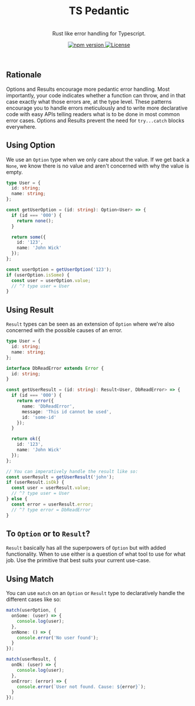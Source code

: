 <p align="center">
  <h1 align="center">TS Pedantic</h1>
  <p align="center">
    <br/>
    Rust like error handling for Typescript.
  </p>
</p>

<p align="center">
  <a href="https://www.npmjs.com/package/ts-pedantic" rel="nofollow">
    <img src="https://img.shields.io/npm/v/ts-pedantic" alt="npm version">
  </a>
  <a href="https://github.com/Renni771/ts-pedantic/blob/main/LICENSE" rel="nofollow">
    <img src="https://img.shields.io/github/license/Renni771/ts-pedantic" alt="License">
  </a>
</p>

<br/>

## Rationale

Options and Results encourage more pedantic error handling. Most importantly, your code indicates whether a function
can throw, and in that case exactly what those errors are, at the type level. These patterns encourage you to handle errors meticulously
and to write more declarative code with easy APIs telling readers what is to be done in most common error cases. Options and Results prevent
the need for `try...catch` blocks everywhere.

## Using Option

We use an `Option` type when we only care about the value. If we get back a `None`, we know there is no value and aren't concerned with
why the value is empty.

```typescript
type User = {
  id: string;
  name: string;
};

const getUserOption = (id: string): Option<User> => {
  if (id === '000') {
    return none();
  }

  return some({
    id: '123',
    name: 'John Wick'
  });
};

const userOption = getUserOption('123');
if (userOption.isSome) {
  const user = userOption.value;
  // ^? type user = User
}
```

## Using Result

`Result` types can be seen as an extension of `Option` where we're also concerned with the possible causes of an error.

```typescript
type User = {
  id: string;
  name: string;
};

interface DbReadError extends Error {
  id: string;
}

const getUserResult = (id: string): Result<User, DbReadError> => {
  if (id === '000') {
    return error({
      name: 'DbReadError',
      message: 'This id cannot be used',
      id: 'some-id'
    });
  }

  return ok({
    id: '123',
    name: 'John Wick'
  });
};

// You can imperatively handle the result like so:
const userResult = getUserResult('john');
if (userResult.isOk) {
  const user = userResult.value;
  // ^? type user = User
} else {
  const error = userResult.error;
  // ^? type error = DbReadError
}
```

## To `Option` or to `Result`?

`Result` basically has all the superpowers of `Option` but with added functionality. When to use either is a question
of what tool to use for what job. Use the primitive that best suits your current use-case.

## Using Match

You can use `match` on an `Option` or `Result` type to declaratively handle the different cases like so:

```typescript
match(userOption, {
  onSome: (user) => {
    console.log(user);
  },
  onNone: () => {
    console.error('No user found');
  }
});

match(userResult, {
  onOk: (user) => {
    console.log(user);
  },
  onError: (error) => {
    console.error(`User not found. Cause: ${error}`);
  }
});
```
